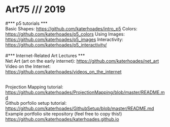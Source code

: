 # Art75 /// 2019

#*** p5 tutorials *** <br>
Basic Shapes: https://github.com/katerhoades/intro_p5
Colors: https://github.com/katerhoades/p5_colors
Using Images: https://github.com/katerhoades/p5_images
Interactivity: https://github.com/katerhoades/p5_interactivity/
<br><br>
#*** Internet-Related Art Lectures *** <br>
Net Art (art on the early internet): https://github.com/katerhoades/net_art
Video on the Internet: https://github.com/katerhoades/videos_on_the_internet
<br><br>

Projection Mapping tutorial: https://github.com/katerhoades/ProjectionMapping/blob/master/README.md
<br>
Github porfolio setup tutorial: https://github.com/katerhoades/GithubSetup/blob/master/README.md
<br>
Example portfolio site repository (feel free to copy this!) https://github.com/katerhoades/katerhoades.github.io
<br>
